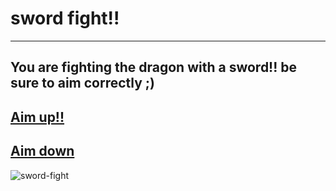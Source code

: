 # sword fight!!
---
## You are fighting the dragon with a sword!! be sure to aim correctly ;)
## [Aim up!!](defeat-dragon.md)
## [Aim down](giveup.md)
![sword-fight](https://static.wikia.nocookie.net/chrono/images/e/e6/Frog.png/revision/latest?cb=20191204205710)